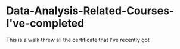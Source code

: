 # Data-Analysis-Related-Courses-I've-completed
This is a walk threw all the certificate that I've recently got


